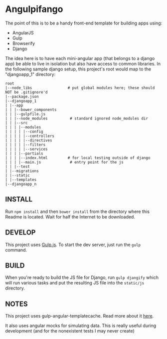 Angulpifango
===============
The point of this is to be a handy front-end template for building apps using:

* AngularJS
* Gulp
* Browserify
* Django

The idea here is to have each mini-angular app (that belongs to a django app) be able to live in isolation but also have access to common libraries. In the following sample django setup, this project's root would map to the "djangoapp_1" directory:

```
root
|--node_libs                # put global modules here; these should NOT be .gitignore'd
|--package.json
|--djangoapp_1
| |--app
| | |--bower_components
| | |--gulpfile.js
| | |--node_modules          # standard ignored node_modules dir
| | |--src
| | | |--modules
| | | | |--config
| | | | |--controllers
| | | | |--directives
| | | | |--filters
| | | | |--services
| | | |--partials
| | | |--index.html         # for local testing outside of django
| | | |--main.js			 # entry point for the js
| | |--test
| |--migrations
| |--static
| |--templates
|--djangoapp_n
```


INSTALL
--------

Run `npm install` and then `bower install` from the directory where this Readme is located. Wait for half the Internet to be downloaded.


DEVELOP
--------
This project uses [Gulp.js](http://gulpjs.com/). To start the dev server, just run the `gulp` command.

BUILD
------
When you're ready to build the JS file for Django, run `gulp djangify` which will run various tasks and put the resulting JS file into the `static/js` directory.

NOTES
------
This project uses gulp-angular-templatecache. Read more about it [here](http://jsg.azurewebsites.net/angular-template-caching-with-templatecache-and-gulp/). 

It also uses angular mocks for simulating data. This is really useful during development (and for the nonexistent tests I may never create)